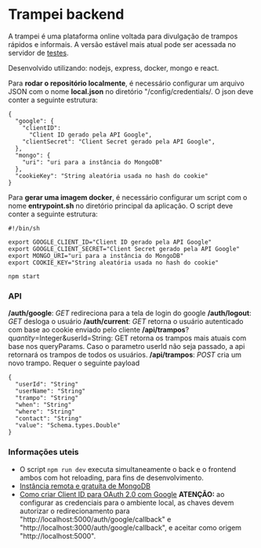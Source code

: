 # Trampei backend

A trampei é uma plataforma online voltada para divulgação de trampos rápidos e informais. A versão estável mais atual pode ser acessada no servidor de [testes](http://trampei.herokuapp.com).

Desenvolvido utilizando: nodejs, express, docker, mongo e react.

Para **rodar o repositório localmente**, é necessário
configurar um arquivo JSON com o nome **local.json** no diretório "/config/credentials/. O json deve conter a seguinte estrutura:

    {
      "google": {
        "clientID":
          "Client ID gerado pela API Google",
        "clientSecret": "Client Secret gerado pela API Google",
      },
      "mongo": {
        "uri": "uri para a instância do MongoDB"
      },
      "cookieKey": "String aleatória usada no hash do cookie"
    }


Para **gerar uma imagem docker**, é necessário
configurar um script com o nome **entrypoint.sh** no diretório principal da aplicação. O script deve conter a seguinte estrutura:

    #!/bin/sh

    export GOOGLE_CLIENT_ID="Client ID gerado pela API Google"
    export GOOGLE_CLIENT_SECRET="Client Secret gerado pela API Google"
    export MONGO_URI="uri para a instância do MongoDB"
    export COOKIE_KEY="String aleatória usada no hash do cookie"

    npm start

### API

**/auth/google**: *GET* redireciona para a tela de login do google
**/auth/logout**: *GET* desloga o usuário
**/auth/current**: *GET* retorna o usuário autenticado com base ao cookie enviado pelo cliente
**/api/trampos**?q*uantity*=Integer&userId=String: GET retorna os trampos mais atuais com base nos queryParams. Caso o parametro userId não seja passado, a api retornará os trampos de todos os usuários.
**/api/trampos**: *POST* cria um novo trampo. Requer o seguinte payload


    {
      "userId": "String"
      "userName": "String"
      "trampo": "String"
      "when": "String"
      "where": "String"
      "contact": "String"
      "value": "Schema.types.Double"
    }


### Informações uteis

* O script ```npm run dev``` executa simultaneamente o back e o frontend
 ambos com hot reloading, para fins de desenvolvimento.
* [Instância remota e gratuíta de MongoDB](https://mlab.com)
* [Como criar Client ID para OAuth 2.0 com Google](https://developers.google.com/identity/protocols/OAuth2)
**ATENÇÃO:** ao configurar as credenciais para o ambiente local, as chaves devem autorizar o redirecionamento para "http://localhost:5000/auth/google/callback" e "http://localhost:3000/auth/google/callback", e aceitar como origem "http://localhost:5000".
